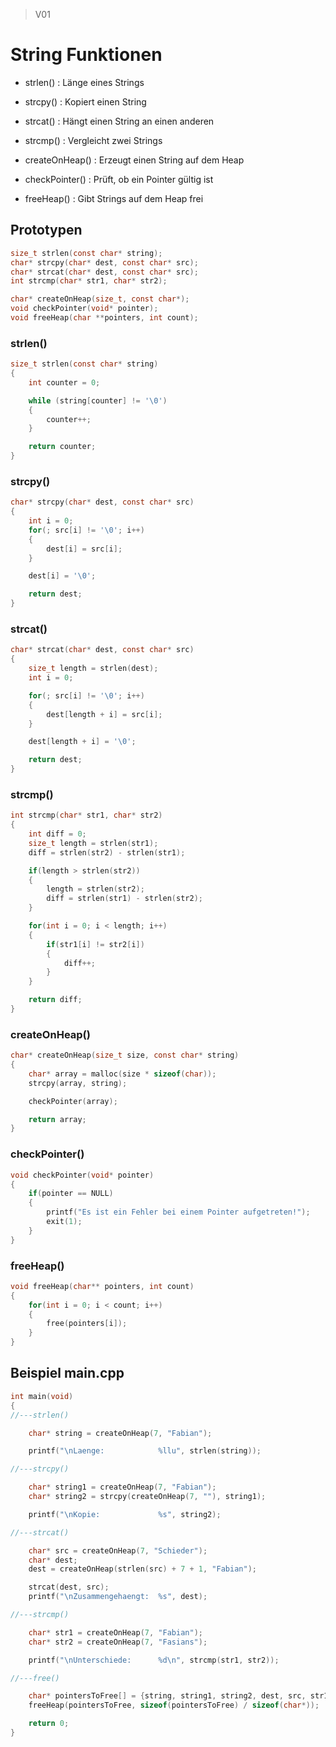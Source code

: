 > V01
# String Funktionen #

- strlen() : Länge eines Strings
- strcpy() : Kopiert einen String
- strcat() : Hängt einen String an einen anderen
- strcmp() : Vergleicht zwei Strings


- createOnHeap() : Erzeugt einen String auf dem Heap
- checkPointer() : Prüft, ob ein Pointer gültig ist
- freeHeap() : Gibt Strings auf dem Heap frei

## Prototypen ##
```c
size_t strlen(const char* string);
char* strcpy(char* dest, const char* src);
char* strcat(char* dest, const char* src);
int strcmp(char* str1, char* str2);

char* createOnHeap(size_t, const char*);
void checkPointer(void* pointer);
void freeHeap(char **pointers, int count);
```
### strlen() ###
```c
size_t strlen(const char* string)
{
    int counter = 0;

    while (string[counter] != '\0')
    {
        counter++;
    }

    return counter;
}
```
### strcpy() ###
```c
char* strcpy(char* dest, const char* src)
{
    int i = 0;
    for(; src[i] != '\0'; i++)
    {
        dest[i] = src[i];
    }

    dest[i] = '\0';

    return dest;
}
```
### strcat() ###
```c
char* strcat(char* dest, const char* src)
{
    size_t length = strlen(dest);
    int i = 0;

    for(; src[i] != '\0'; i++)
    {
        dest[length + i] = src[i];
    }

    dest[length + i] = '\0';

    return dest;
}
```
### strcmp() ###
```c
int strcmp(char* str1, char* str2)
{
    int diff = 0;
    size_t length = strlen(str1);
    diff = strlen(str2) - strlen(str1);

    if(length > strlen(str2))
    {
        length = strlen(str2);
        diff = strlen(str1) - strlen(str2);
    }

    for(int i = 0; i < length; i++)
    {
        if(str1[i] != str2[i])
        {
            diff++;
        }
    }

    return diff;
}
```
### createOnHeap() ###
```c
char* createOnHeap(size_t size, const char* string)
{
    char* array = malloc(size * sizeof(char));
    strcpy(array, string);

    checkPointer(array);

    return array;
}
```
### checkPointer() ###
```c
void checkPointer(void* pointer)
{
    if(pointer == NULL)
    {
        printf("Es ist ein Fehler bei einem Pointer aufgetreten!");
        exit(1);
    }
}
```
### freeHeap() ###
```c
void freeHeap(char** pointers, int count)
{
    for(int i = 0; i < count; i++)
    {
        free(pointers[i]);
    }
}
```

## Beispiel main.cpp ##
```c
int main(void)
{
//---strlen()

    char* string = createOnHeap(7, "Fabian");

    printf("\nLaenge:            %llu", strlen(string));

//---strcpy()

    char* string1 = createOnHeap(7, "Fabian");
    char* string2 = strcpy(createOnHeap(7, ""), string1);

    printf("\nKopie:             %s", string2);

//---strcat()

    char* src = createOnHeap(7, "Schieder");
    char* dest;
    dest = createOnHeap(strlen(src) + 7 + 1, "Fabian");

    strcat(dest, src);
    printf("\nZusammengehaengt:  %s", dest);

//---strcmp()

    char* str1 = createOnHeap(7, "Fabian");
    char* str2 = createOnHeap(7, "Fasians");

    printf("\nUnterschiede:      %d\n", strcmp(str1, str2));

//---free()

    char* pointersToFree[] = {string, string1, string2, dest, src, str1, str2};
    freeHeap(pointersToFree, sizeof(pointersToFree) / sizeof(char*));

    return 0;
}
```
